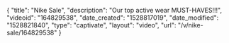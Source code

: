 {
    "title": "Nike Sale",
    "description": "Our top active wear MUST-HAVES!!!",
    "videoid": "164829538",
    "date_created": "1528817019",
    "date_modified": "1528821840",
    "type": "captivate",
    "layout": "video",
    "url": "\/v\/nike-sale\/164829538"
}